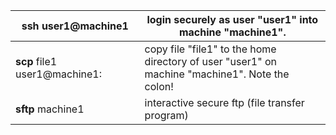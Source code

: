 |**ssh** user1@machine1|login securely as user "user1" into machine "machine1".|
|---|---|
|**scp** file1 user1@machine1:|copy file "file1" to the home directory of user "user1" on   <br>machine "machine1". Note the colon!|
|**sftp** machine1|interactive secure ftp (file transfer program)|